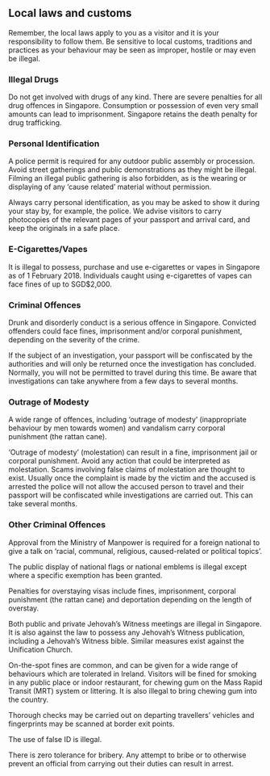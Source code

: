 ## Local laws and customs

Remember, the local laws apply to you as a visitor and it is your responsibility to follow them. Be sensitive to local customs, traditions and practices as your behaviour may be seen as improper, hostile or may even be illegal.

### **Illegal Drugs**

Do not get involved with drugs of any kind. There are severe penalties for all drug offences in Singapore. Consumption or possession of even very small amounts can lead to imprisonment. Singapore retains the death penalty for drug trafficking.

### **Personal Identification**

A police permit is required for any outdoor public assembly or procession. Avoid street gatherings and public demonstrations as they might be illegal. Filming an illegal public gathering is also forbidden, as is the wearing or displaying of any ‘cause related’ material without permission.

Always carry personal identification, as you may be asked to show it during your stay by, for example, the police. We advise visitors to carry photocopies of the relevant pages of your passport and arrival card, and keep the originals in a safe place.

### **E-Cigarettes/Vapes**

It is illegal to possess, purchase and use e-cigarettes or vapes in Singapore as of 1 February 2018. Individuals caught using e-cigarettes of vapes can face fines of up to SGD$2,000.

### **Criminal Offences**

Drunk and disorderly conduct is a serious offence in Singapore. Convicted offenders could face fines, imprisonment and/or corporal punishment, depending on the severity of the crime.

If the subject of an investigation, your passport will be confiscated by the authorities and will only be returned once the investigation has concluded. Normally, you will not be permitted to travel during this time. Be aware that investigations can take anywhere from a few days to several months.

### **Outrage of Modesty**

A wide range of offences, including ‘outrage of modesty’ (inappropriate behaviour by men towards women) and vandalism carry corporal punishment (the rattan cane).

‘Outrage of modesty’ (molestation) can result in a fine, imprisonment jail or corporal punishment. Avoid any action that could be interpreted as molestation. Scams involving false claims of molestation are thought to exist. Usually once the complaint is made by the victim and the accused is arrested the police will not allow the accused person to travel and their passport will be confiscated while investigations are carried out. This can take several months.

### **Other Criminal Offences**

Approval from the Ministry of Manpower is required for a foreign national to give a talk on ‘racial, communal, religious, caused-related or political topics’.

The public display of national flags or national emblems is illegal except where a specific exemption has been granted.

Penalties for overstaying visas include fines, imprisonment, corporal punishment (the rattan cane) and deportation depending on the length of overstay.

Both public and private Jehovah’s Witness meetings are illegal in Singapore. It is also against the law to possess any Jehovah’s Witness publication, including a Jehovah’s Witness bible. Similar measures exist against the Unification Church.

On-the-spot fines are common, and can be given for a wide range of behaviours which are tolerated in Ireland. Visitors will be fined for smoking in any public place or indoor restaurant, for chewing gum on the Mass Rapid Transit (MRT) system or littering. It is also illegal to bring chewing gum into the country.

Thorough checks may be carried out on departing travellers’ vehicles and fingerprints may be scanned at border exit points.

The use of false ID is illegal.

There is zero tolerance for bribery. Any attempt to bribe or to otherwise prevent an official from carrying out their duties can result in arrest.